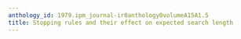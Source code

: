 ```yaml
---
anthology_id: 1979.ipm_journal-ir0anthology0volumeA15A1.5
title: Stopping rules and their effect on expected search length
---
```

